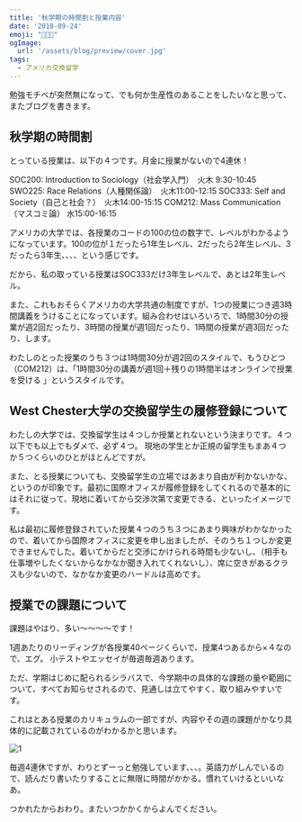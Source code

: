 ```yaml
---
title: '秋学期の時間割と授業内容'
date: '2018-09-24'
emoji: "👩🏻‍🎓"
ogImage:
  url: '/assets/blog/preview/cover.jpg'
tags:
  - アメリカ交換留学
---
```


勉強モチベが突然無になって、でも何か生産性のあることをしたいなと思って、またブログを書きます。

## 秋学期の時間割

とっている授業は、以下の４つです。月金に授業がないので4連休！

SOC200: Introduction to Sociology（社会学入門）　火木 9:30-10:45
SWO225: Race Relations（人種関係論）　火木11:00-12:15
SOC333: Self and Society（自己と社会？）　火木14:00-15:15
COM212: Mass Communication（マスコミ論） 水15:00-16:15 

アメリカの大学では、各授業のコードの100の位の数字で、レベルがわかるようになっています。100の位が１だったら1年生レベル、2だったら2年生レベル、3だったら3年生、、、、という感じです。

だから、私の取っている授業はSOC333だけ3年生レベルで、あとは2年生レベル。

また、これもおそらくアメリカの大学共通の制度ですが、1つの授業につき週3時間講義をうけることになっています。組み合わせはいろいろで、1時間30分の授業が週2回だったり、3時間の授業が週1回だったり、1時間の授業が週3回だったり、します。

わたしのとった授業のうち３つは1時間30分が週2回のスタイルで、もうひとつ（COM212）は、「1時間30分の講義が週1回＋残りの1時間半はオンラインで授業を受ける 」というスタイルです。

## West Chester大学の交換留学生の履修登録について

わたしの大学では、交換留学生は４つしか授業とれないという決まりです。４つ以下でも以上でもダメで、必ず４つ。
現地の学生とか正規の留学生もまあ４つか５つくらいのひとがほとんどですが。

また、とる授業についても、交換留学生の立場ではあまり自由が利かないかな、というのが印象です。最初に国際オフィスが履修登録をしてくれるので基本的にはそれに従って、現地に着いてから交渉次第で変更できる、といったイメージです。

私は最初に履修登録されていた授業４つのうち３つにあまり興味がわかなかったので、着いてから国際オフィスに変更を申し出ましたが、そのうち１つしか変更できませんでした。着いてからだと交渉にかけられる時間も少ないし、（相手も仕事増やしたくないからなかなか聞き入れてくれないし）、席に空きがあるクラスも少ないので、なかなか変更のハードルは高めです。

## 授業での課題について

課題はやはり、多い～～～～です！

1週あたりのリーディングが各授業40ページくらいで、授業4つあるから×４なので、エグ。
小テストやエッセイが毎週毎週あります。

ただ、学期はじめに配られるシラバスで、今学期中の具体的な課題の量や範囲について、すべてお知らせされるので、見通しは立てやすく、取り組みやすいです。

これはとある授業のカリキュラムの一部ですが、内容やその週の課題がかなり具体的に記載されているのがわかるかと思います。

![1](/assets/blog/posts/秋学期の時間割と授業内容/1.png)

毎週4連休ですが、わりとずーっと勉強しています、、、。英語力がしんでいるので、読んだり書いたりすることに無限に時間がかかる。慣れていけるといいなあ。

つかれたからおわり。またいつかかくからよんでください。